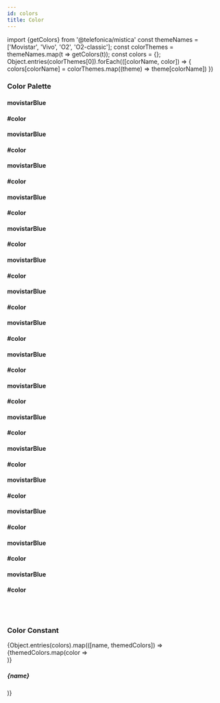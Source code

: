 ```yaml
---
id: colors
title: Color
---
```


import {getColors} from '@telefonica/mistica'
const themeNames = ['Movistar', 'Vivo', 'O2', 'O2-classic'];
const colorThemes = themeNames.map(t => getColors(t));
const colors = {};
Object.entries(colorThemes[0]).forEach(([colorName, color]) => {
    colors[colorName] = colorThemes.map((theme) => theme[colorName])
})

### Color Palette
<div class="palette">
<div id="cardPalette">
    <div class="cardColor"></div>
    <div class="info">
        <h4>movistarBlue</h4>
        <h4>#color</h4>
    </div>
</div>
<div id="cardPalette">
    <div class="cardColor"></div>
    <div class="info">
        <h4>movistarBlue</h4>
        <h4>#color</h4>
    </div>
</div>
<div id="cardPalette">
    <div class="cardColor"></div>
    <div class="info">
        <h4>movistarBlue</h4>
        <h4>#color</h4>
    </div>
</div>
<div id="cardPalette">
    <div class="cardColor"></div>
    <div class="info">
        <h4>movistarBlue</h4>
        <h4>#color</h4>
    </div>
</div>
<div id="cardPalette">
    <div class="cardColor"></div>
    <div class="info">
        <h4>movistarBlue</h4>
        <h4>#color</h4>
    </div>
</div>
<div id="cardPalette">
    <div class="cardColor"></div>
    <div class="info">
        <h4>movistarBlue</h4>
        <h4>#color</h4>
    </div>
</div>
<div id="cardPalette">
    <div class="cardColor"></div>
    <div class="info">
        <h4>movistarBlue</h4>
        <h4>#color</h4>
    </div>
</div>
<div id="cardPalette">
    <div class="cardColor"></div>
    <div class="info">
        <h4>movistarBlue</h4>
        <h4>#color</h4>
    </div>
</div>
<div id="cardPalette">
    <div class="cardColor"></div>
    <div class="info">
        <h4>movistarBlue</h4>
        <h4>#color</h4>
    </div>
</div>
<div id="cardPalette">
    <div class="cardColor"></div>
    <div class="info">
        <h4>movistarBlue</h4>
        <h4>#color</h4>
    </div>
</div>
<div id="cardPalette">
    <div class="cardColor"></div>
    <div class="info">
        <h4>movistarBlue</h4>
        <h4>#color</h4>
    </div>
</div>
<div id="cardPalette">
    <div class="cardColor"></div>
    <div class="info">
        <h4>movistarBlue</h4>
        <h4>#color</h4>
    </div>
</div>
<div id="cardPalette">
    <div class="cardColor"></div>
    <div class="info">
        <h4>movistarBlue</h4>
        <h4>#color</h4>
    </div>
</div>
<div id="cardPalette">
    <div class="cardColor"></div>
    <div class="info">
        <h4>movistarBlue</h4>
        <h4>#color</h4>
    </div>
</div>
<div id="cardPalette">
    <div class="cardColor"></div>
    <div class="info">
        <h4>movistarBlue</h4>
        <h4>#color</h4>
    </div>
</div>
<div id="cardPalette">
    <div class="cardColor"></div>
    <div class="info">
        <h4>movistarBlue</h4>
        <h4>#color</h4>
    </div>
</div>
</div>

<br/><br/>

### Color Constant
<div class="constant">
    {Object.entries(colors).map(([name, themedColors]) =>
        <div id="cardConstant">
            {themedColors.map(color =>
                <div title={color} class="cardColorConstant" style={{background: color}}></div>
            )}
            <div class="info">
                <h5>{name}</h5>
            </div>
        </div>
    )}
</div>